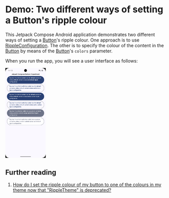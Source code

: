 # Demo: Two different ways of setting a Button's ripple colour

This Jetpack Compose Android application demonstrates
two different ways of setting a [Button][1]'s ripple colour.
One approach is to use [RippleConfiguration][3].
The other is to specify the colour of the content in the [Button][1]
by means of the [Button][1]'s `colors` parameter.

When you run the app, you will see a user interface as follows:

<img src="Screenshot.png" alt="Screenshot of application" width=25%>

## Further reading

1. [How do I set the ripple colour of my button to one of the colours in my theme now that "RippleTheme" is deprecated?][2]

[1]: https://developer.android.com/reference/kotlin/androidx/compose/material3/package-summary#Button(kotlin.Function0,androidx.compose.ui.Modifier,kotlin.Boolean,androidx.compose.ui.graphics.Shape,androidx.compose.material3.ButtonColors,androidx.compose.material3.ButtonElevation,androidx.compose.foundation.BorderStroke,androidx.compose.foundation.layout.PaddingValues,androidx.compose.foundation.interaction.MutableInteractionSource,kotlin.Function1)
[2]: https://stackoverflow.com/q/78952850/1071320
[3]: https://developer.android.com/reference/kotlin/androidx/compose/material3/RippleConfiguration
